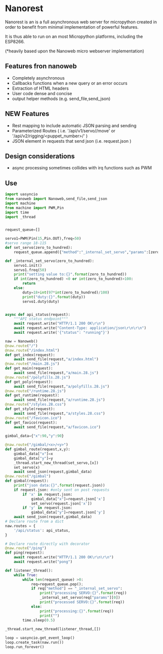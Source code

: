 # Nanorest

Nanorest is an is a full asynchronous web server for micropython created in order to benefit from minimal implementation of powerful features.

It is thus able to run on an most Micropython platforms, including the ESP8266.

(*heavily based upon the Nanoweb micro webserver implementation)
## Features fron nanoweb

* Completely asynchronous
* Callbacks functions when a new query or an error occurs
* Extraction of HTML headers
* User code dense and concise
* output helper methods (e.g. send_file,send_json)


## NEW Features
* Rest mapping to include automatic JSON parsing and sending
* Parameterized Routes ( i.e. '/api/v1/servo/<pin>/move' or '/api/v2/rigging/<puppet_number>/<subsystem>' )
* JSON element in requests that send json (i.e.  request.json )

## Design considerations
* async processing sometimes collides with irq functions such as PWM



## Use

```Python
import uasyncio
from nanoweb import Nanoweb,send_file,send_json
import machine
from machine import PWM,Pin
import time
import _thread


request_queue=[]

servo1=PWM(Pin(15,Pin.OUT),freq=50)
#servo range 18-115
def set_servo(zero_to_hundred):
    request_queue.append({"method":"_internal_set_servo","params":[zero_to_hundred]})

def _internal_set_servo(zero_to_hundred):
    servo1.init()
    servo1.freq(50)
    print("setting value to:{}".format(zero_to_hundred))
    if int(zero_to_hundred) <0 or int(zero_to_hundred)>100:
        return
    else:
        duty=18+int(97*int(zero_to_hundred)/100)
        print("duty:{}".format(duty))
        servo1.duty(duty)


async def api_status(request):
    """API status endpoint"""
    await request.write("HTTP/1.1 200 OK\r\n")
    await request.write("Content-Type: application/json\r\n\r\n")
    await request.write('{"status": "running"}')

naw = Nanoweb()
@naw.route("/")
@naw.route("/index.html")
def get_index(request):
    await send_file(request,"a/index.html")
@naw.route("/main.28.js")
def get_main(request):
    await send_file(request,"a/main.28.js")
@naw.route("/polyfills.28.js")
def get_poly(request):
    await send_file(request,"a/polyfills.28.js")
@naw.route("/runtime.28.js")
def get_runtime(request):
    await send_file(request,"a/runtime.28.js")
@naw.route("/styles.28.css")
def get_style(request):
    await send_file(request,"a/styles.28.css")
@naw.route("/favicon.ico")
def get_favico(request):
    await send_file(request,"a/favicon.ico")
    
gimbal_data={"x":90,"y":90}

@naw.route("/gimbal/<x>/<y>")
def gimbal_route(request,x,y):
    gimbal_data["x"]=x
    gimbal_data["y"]=y
    _thread.start_new_thread(set_servo,[x])
    set_servo(x)
    await send_json(request,gimbal_data)
@naw.route("/gimbal")
def gimbal(request):
    print("json data:{}".format(request.json))
    if request.json: #only sent on post requests
        if 'x' in request.json:
            gimbal_data["x"]=request.json['x']
            set_servo(request.json['x'])
        if 'y' in request.json:
            gimbal_data["y"]=request.json['y']   
    await send_json(request,gimbal_data)
# Declare route from a dict
naw.routes = {
    '/api/status': api_status,
}

# Declare route directly with decorator
@naw.route("/ping")
def ping(request):
    await request.write("HTTP/1.1 200 OK\r\n\r\n")
    await request.write("pong")

def listener_thread():
    while True:
        while len(request_queue) >0:
            req=request_queue.pop();
            if req["method"] == "_internal_set_servo":
                print("processing SERVO:{}".format(req))
                _internal_set_servo(req["params"][0])
                print("processed SERVO:{}".format(req))
            else:
                print("processing:{}".format(req))
                print("")
        time.sleep(0.5)
    
_thread.start_new_thread(listener_thread,[])

loop = uasyncio.get_event_loop()
loop.create_task(naw.run())
loop.run_forever()
```
